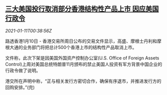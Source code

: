 <!--1610326521000-->
[三大美国投行取消部分香港结构性产品上市 因应美国行政令](https://cn.reuters.com/article/china-usa-hkexdelisting-products-0110-su-idCNKBS29G01E)
------

<div><i>2021-01-11T00:38:56Z</i></div><p>路透香港1月10日 - 香港交易所周日公布的交易文件显示，高盛、摩根士丹利和摩根大通的业务部门将把总计500个香港上市的结构性产品取消上市。</p><p>文件称，此次下架是因美国外国资产控制办公室(U.S. Office of Foreign Assets Control)上周对美国总统特朗普11月颁布的禁止美国人投资有军方背景中国企业的行政令做了说明。</p><p>港交所在声明中称，“正与相关发行方密切合作，确保有序退市，并推进发行方的回购安排。”(完)</p>
